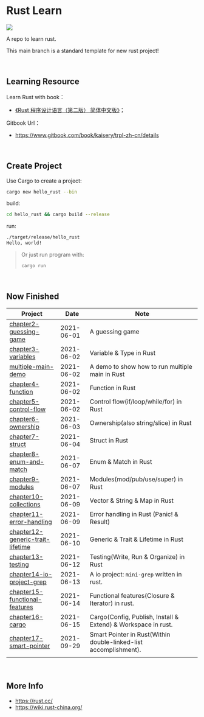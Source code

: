 # Rust Learn

<a href="https://github.com/JasonkayZK/rust-learn/actions/workflows/ci.yaml">
  <img src="https://github.com/JasonkayZK/rust-learn/actions/workflows/ci.yaml/badge.svg"/>
</a>

A repo to learn rust.

This main branch is a standard template for new rust project! 

<br/>

## Learning Resource

Learn Rust with book：

-   [《Rust 程序设计语言（第二版） 简体中文版》](https://www.bookstack.cn/books/trpl-zh-cn)；

Gitbook Url：

-   https://www.gitbook.com/book/kaisery/trpl-zh-cn/details

<br/>

## Create Project

Use Cargo to create a project:

```bash
cargo new hello_rust --bin
```

build:

```bash
cd hello_rust && cargo build --release
```

run:

```bash
./target/release/hello_rust
Hello, world!
```

>   Or just run program with:
>
>   ```bash
>   cargo run
>   ```

<br/>

## Now Finished

| Project                                                      | Date       | Note                                                         |
| ------------------------------------------------------------ | ---------- | ------------------------------------------------------------ |
| [chapter2-guessing-game](https://github.com/JasonkayZK/rust-learn/tree/chapter2-guessing-game) | 2021-06-01 | A guessing game                                              |
| [chapter3-variables](https://github.com/JasonkayZK/rust-learn/tree/chapter3-variables) | 2021-06-02 | Variable & Type in Rust                                      |
| [multiple-main-demo](https://github.com/JasonkayZK/rust-learn/tree/multiple-main-demo) | 2021-06-02 | A demo to show how to run multiple main in Rust              |
| [chapter4-function](https://github.com/JasonkayZK/rust-learn/tree/chapter4-function) | 2021-06-02 | Function in Rust                                             |
| [chapter5-control-flow](https://github.com/JasonkayZK/rust-learn/tree/chapter5-control-flow) | 2021-06-02 | Control flow(if/loop/while/for) in Rust                      |
| [chapter6-ownership](https://github.com/JasonkayZK/rust-learn/tree/chapter6-ownership) | 2021-06-03 | Ownership(also string/slice) in Rust                         |
| [chapter7-struct](https://github.com/JasonkayZK/rust-learn/tree/chapter7-struct) | 2021-06-04 | Struct in Rust                                               |
| [chapter8-enum-and-match](https://github.com/JasonkayZK/rust-learn/tree/chapter8-enum-and-match) | 2021-06-07 | Enum & Match in Rust                                         |
| [chapter9-modules](https://github.com/JasonkayZK/rust-learn/tree/chapter9-modules) | 2021-06-07 | Modules(mod/pub/use/super) in Rust                           |
| [chapter10-collections](https://github.com/JasonkayZK/rust-learn/tree/chapter10-collections) | 2021-06-09 | Vector & String & Map in Rust                                |
| [chapter11-error-handling](https://github.com/JasonkayZK/rust-learn/tree/chapter11-error-handling) | 2021-06-09 | Error handling in Rust (Panic! & Result)                     |
| [chapter12-generic-trait-lifetime](https://github.com/JasonkayZK/rust-learn/tree/chapter12-generic-trait-lifetime) | 2021-06-10 | Generic & Trait & Lifetime in Rust                           |
| [chapter13-testing](https://github.com/JasonkayZK/rust-learn/tree/chapter13-testing) | 2021-06-12 | Testing(Write, Run & Organize) in Rust                       |
| [chapter14-io-project-grep](https://github.com/JasonkayZK/rust-learn/tree/chapter14-io-project-grep) | 2021-06-13 | A io project: `mini-grep` written in rust.                   |
| [chapter15-functional-features](https://github.com/JasonkayZK/rust-learn/tree/chapter15-functional-features) | 2021-06-14 | Functional features(Closure & Iterator) in rust.             |
| [chapter16-cargo](https://github.com/JasonkayZK/rust-learn/tree/chapter16-cargo) | 2021-06-15 | Cargo(Config, Publish, Install & Extend) & Workspace in rust. |
| [chapter17-smart-pointer](https://github.com/JasonkayZK/rust-learn/tree/chapter17-smart-pointer) | 2021-09-29 | Smart Pointer in Rust(Within double-linked-list accomplishment).                                       |
|                                                              |            |                                                              |

<br/>

## More Info

-   https://rust.cc/
-   https://wiki.rust-china.org/

